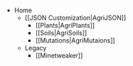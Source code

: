 - Home
  - [[JSON Customization|AgriJSON]]
    - [[Plants|AgriPlants]]
    - [[Soils|AgriSoils]]
    - [[Mutations|AgriMutaions]]
  - Legacy
    - [[Minetweaker]]